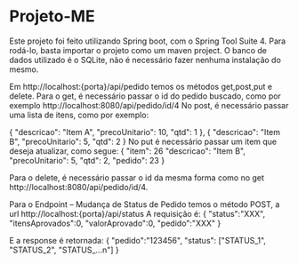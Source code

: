 # Projeto-ME

Este projeto foi feito utilizando Spring boot, com o Spring Tool Suite 4.
Para rodá-lo, basta importar o projeto como um maven project.
O banco de dados utilizado é o SQLite, não é necessário fazer nenhuma instalação do mesmo.

Em http://localhost:{porta}/api/pedido temos os métodos get,post,put e delete.
Para o get, é necessário passar o id do pedido buscado, como por exemplo http://localhost:8080/api/pedido/id/4
No post, é necessário passar uma lista de itens, como por exemplo:

{
    "descricao": "Item A",
    "precoUnitario": 10,
    "qtd": 1
},
{
   "descricao": "Item B",
   "precoUnitario": 5,
   "qtd": 2
}
No put é necessário passar um item que deseja atualizar, como segue:
{
   "item": 26
   "descricao": "Item B",
   "precoUnitario": 5,
   "qtd": 2,
   "pedido": 23
}

Para o delete, é necessário passar o id da mesma forma como no get http://localhost:8080/api/pedido/id/4.

Para o Endpoint – Mudança de Status de Pedido temos o método POST, a url http://localhost:{porta}/api/status 
A requisição é:
{
  "status":"XXX",
  "itensAprovados":0,
  "valorAprovado":0,
  "pedido":"XXX"
}

E a response é retornada:
{
  "pedido":"123456",
  "status": ["STATUS_1", "STATUS_2", "STATUS_...n"]
}
